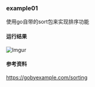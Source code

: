 ### example01
使用go自带的sort包来实现排序功能

#### 运行结果
![Imgur](https://i.imgur.com/BpAsL3K.png)

#### 参考资料
https://gobyexample.com/sorting